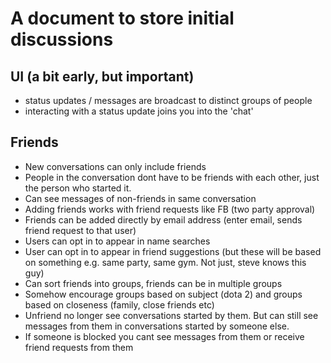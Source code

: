# A document to store initial discussions

## UI (a bit early, but important)

- status updates / messages are broadcast to distinct groups of people
- interacting with a status update joins you into the 'chat'

## Friends

- New conversations can only include friends
- People in the conversation dont have to be friends with each other, just the person who started it. 
- Can see messages of non-friends in same conversation
- Adding friends works with friend requests like FB (two party approval)
- Friends can be added directly by email address (enter email, sends friend request to that user)
- Users can opt in to appear in name searches
- User can opt in to appear in friend suggestions (but these will be based on something e.g. same party, same gym. Not just, steve knows this guy)
- Can sort friends into groups, friends can be in multiple groups
- Somehow encourage groups based on subject (dota 2) and groups based on closeness (family, close friends etc)
- Unfriend no longer see conversations started by them. But can still see messages from them in conversations started by someone else.
- If someone is blocked you cant see messages from them or receive friend requests from them